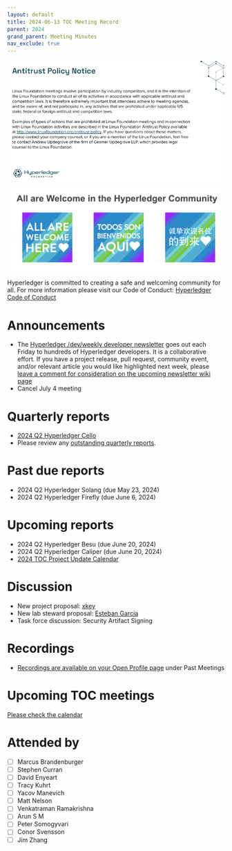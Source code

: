 ```yaml
---
layout: default
title: 2024-06-13 TOC Meeting Record
parent: 2024
grand_parent: Meeting Minutes
nav_exclude: true
---
```


![Antitrust Policy Notice](../images/antitrust-policy-notice.png "Antitrust Policy Notice")
![All are Welcome in the Hyperledger Community](../images/all-are-welcome.png "All are Welcome in the Hyperledger Community")

Hyperledger is committed to creating a safe and welcoming community for all. For more information please visit our Code of Conduct: [Hyperledger Code of Conduct](https://toc.hyperledger.org/governing-documents/code-of-conduct.html)

# Announcements
- The [Hyperledger /dev/weekly developer newsletter](https://wiki.hyperledger.org/pages/viewpage.action?pageId=39618905) goes out each Friday to hundreds of Hyperledger developers. It is a collaborative effort. If you have a project release, pull request, community event, and/or relevant article you would like highlighted next week, please [leave a comment for consideration on the upcoming newsletter wiki page](https://wiki.hyperledger.org/display/DR/2024)
- Cancel July 4 meeting

# Quarterly reports
- [2024 Q2 Hyperledger Cello](https://github.com/hyperledger/toc/pull/259)
- Please review any [outstanding quarterly reports](https://github.com/hyperledger/toc/pulls?q=is%3Apr+is%3Aopen+label%3Aquarterly-report+user-review-requested%3A%40me).

# Past due reports
- 2024 Q2 Hyperledger Solang (due May 23, 2024)
- 2024 Q2 Hyperledger Firefly (due June 6, 2024)

# Upcoming reports
- 2024 Q2 Hyperledger Besu (due June 20, 2024)
- 2024 Q2 Hyperledger Caliper (due June 20, 2024)
- [2024 TOC Project Update Calendar](../../project-reports/2024/2024-updates.md)

# Discussion
- New project proposal: [xkey](https://github.com/hyperledger/hyperledger-hip/pull/18)
- New lab steward proposal: [Esteban Garcia](https://lists.hyperledger.org/g/toc/message/4081)
- Task force discussion: Security Artifact Signing

# Recordings
- [Recordings are available on your Open Profile page](https://openprofile.dev/my-meetings) under Past Meetings

# Upcoming TOC meetings
[Please check the calendar](https://lists.hyperledger.org/g/toc/calendar)

# Attended by

- [ ] Marcus Brandenburger
- [ ] Stephen Curran
- [ ] David Enyeart
- [ ] Tracy Kuhrt
- [ ] Yacov Manevich
- [ ] Matt Nelson
- [ ] Venkatraman Ramakrishna
- [ ] Arun S M
- [ ] Peter Somogyvari
- [ ] Conor Svensson
- [ ] Jim Zhang
